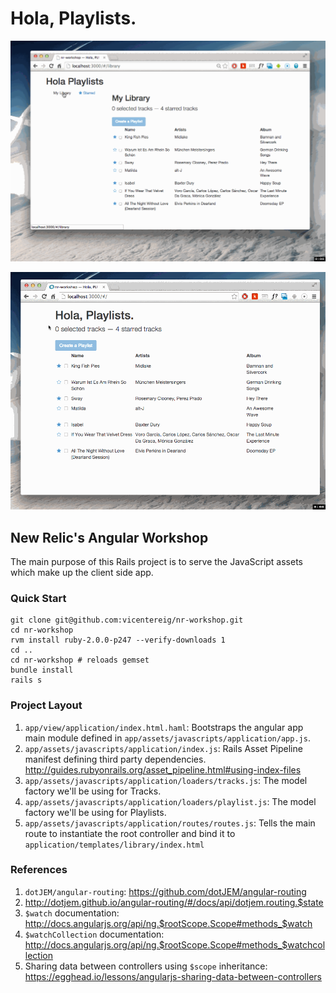 # Hola, Playlists.

![2MB animated screenshot :)](./attrezzo/hola-playlists-2.gif)

![2MB animated screenshot :)](./attrezzo/hola-playlists.gif)

## New Relic's Angular Workshop

The main purpose of this Rails project is to serve the JavaScript assets which make up the client side app.

### Quick Start

```
git clone git@github.com:vicentereig/nr-workshop.git
cd nr-workshop
rvm install ruby-2.0.0-p247 --verify-downloads 1
cd ..
cd nr-workshop # reloads gemset
bundle install
rails s
```

### Project Layout

1. `app/view/application/index.html.haml`: Bootstraps the angular app main module defined in `app/assets/javascripts/application/app.js`.
2. `app/assets/javascripts/application/index.js`: Rails Asset Pipeline manifest defining third party dependencies. http://guides.rubyonrails.org/asset_pipeline.html#using-index-files
3. `app/assets/javascripts/application/loaders/tracks.js`: The model factory we'll be using for Tracks.
4. `app/assets/javascripts/application/loaders/playlist.js`: The model factory we'll be using for Playlists.
5. `app/assets/javascripts/application/routes/routes.js`: Tells the main route to instantiate the root controller and bind it to `application/templates/library/index.html`

### References

1. `dotJEM/angular-routing`: https://github.com/dotJEM/angular-routing
2. http://dotjem.github.io/angular-routing/#/docs/api/dotjem.routing.$state
2. `$watch` documentation: http://docs.angularjs.org/api/ng.$rootScope.Scope#methods_$watch
3. `$watchCollection` documentation: http://docs.angularjs.org/api/ng.$rootScope.Scope#methods_$watchcollection
4. Sharing data between controllers using `$scope` inheritance: https://egghead.io/lessons/angularjs-sharing-data-between-controllers








